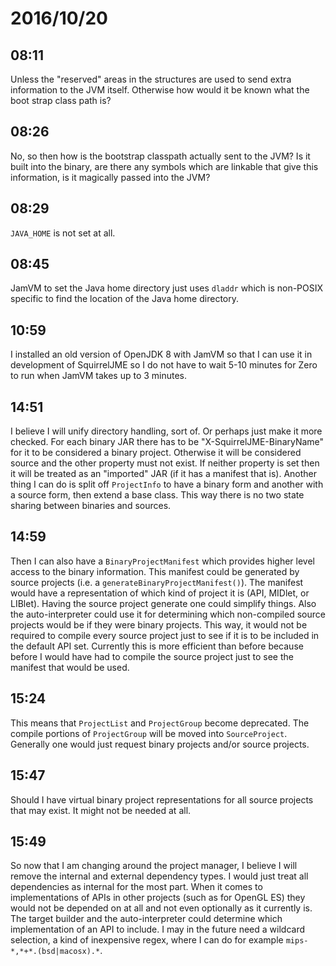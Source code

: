 # 2016/10/20

## 08:11

Unless the "reserved" areas in the structures are used to send extra
information to the JVM itself. Otherwise how would it be known what the boot
strap class path is?

## 08:26

No, so then how is the bootstrap classpath actually sent to the JVM? Is it
built into the binary, are there any symbols which are linkable that give this
information, is it magically passed into the JVM?

## 08:29

`JAVA_HOME` is not set at all.

## 08:45

JamVM to set the Java home directory just uses `dladdr` which is non-POSIX
specific to find the location of the Java home directory.

## 10:59

I installed an old version of OpenJDK 8 with JamVM so that I can use it in
development of SquirrelJME so I do not have to wait 5-10 minutes for Zero to
run when JamVM takes up to 3 minutes.

## 14:51

I believe I will unify directory handling, sort of. Or perhaps just make it
more checked. For each binary JAR there has to be "X-SquirrelJME-BinaryName"
for it to be considered a binary project. Otherwise it will be considered
source and the other property must not exist. If neither property is set then
it will be treated as an "imported" JAR (if it has a manifest that is).
Another thing I can do is split off `ProjectInfo` to have a binary form and
another with a source form, then extend a base class. This way there is no
two state sharing between binaries and sources.

## 14:59

Then I can also have a `BinaryProjectManifest` which provides higher level
access to the binary information. This manifest could be generated by source
projects (i.e. a `generateBinaryProjectManifest()`). The manifest would have a
representation of which kind of project it is (API, MIDlet, or LIBlet). Having
the source project generate one could simplify things. Also the
auto-interpreter could use it for determining which non-compiled source
projects would be if they were binary projects. This way, it would not be
required to compile every source project just to see if it is to be included
in the default API set. Currently this is more efficient than before because
before I would have had to compile the source project just to see the manifest
that would be used.

## 15:24

This means that `ProjectList` and `ProjectGroup` become deprecated. The
compile portions of `ProjectGroup` will be moved into `SourceProject`.
Generally one would just request binary projects and/or source projects.

## 15:47

Should I have virtual binary project representations for all source projects
that may exist. It might not be needed at all.

## 15:49

So now that I am changing around the project manager, I believe I will remove
the internal and external dependency types. I would just treat all
dependencies as internal for the most part. When it comes to implementations
of APIs in other projects (such as for OpenGL ES) they would not be
depended on at all and not even optionally as it currently is. The target
builder and the auto-interpreter could determine which implementation of an
API to include. I may in the future need a wildcard selection, a kind of
inexpensive regex, where I can do for example `mips-*,*+*.(bsd|macosx).*`.
